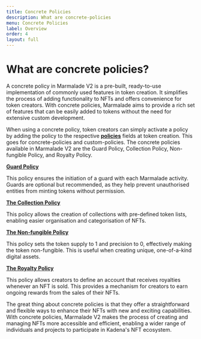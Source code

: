 ```yaml
---
title: Concrete Policies
description: What are concrete-policies
menu: Concrete Policies
label: Overview
order: 4
layout: full
---
```


# What are concrete policies?

A concrete policy in Marmalade V2 is a pre-built, ready-to-use implementation of
commonly used features in token creation. It simplifies the process of adding
functionality to NFTs and offers convenience for token creators. With concrete
policies, Marmalade aims to provide a rich set of features that can be easily
added to tokens without the need for extensive custom development.

When using a concrete policy, token creators can simply activate a policy by
adding the policy to the respective
**[policies](https://github.com/kadena-io/marmalade/blob/v2/pact/ledger.pact#L201C20-L201C20)**
fields at token creation. This goes for concrete-policies and custom-policies.
The concrete policies available in Marmalade V2 are the Guard Policy, Collection
Policy, Non-fungible Policy, and Royalty Policy.

**[Guard Policy](/marmalade/concrete-policies/guard-policy)**

This policy ensures the initiation of a guard with each Marmalade activity.
Guards are optional but recommended, as they help prevent unauthorised entities
from minting tokens without permission.

**[The Collection Policy](/marmalade/concrete-policies/collection-policy)**

This policy allows the creation of collections with pre-defined token lists,
enabling easier organisation and categorisation of NFTs.

**[The Non-fungible Policy](/marmalade/concrete-policies/non-fungible-policy)**

This policy sets the token supply to 1 and precision to 0, effectively making
the token non-fungible. This is useful when creating unique, one-of-a-kind
digital assets.

**[The Royalty Policy](/marmalade/concrete-policies/royalty-policy)**

This policy allows creators to define an account that receives royalties
whenever an NFT is sold. This provides a mechanism for creators to earn ongoing
rewards from the sales of their NFTs.

The great thing about concrete policies is that they offer a straightforward and
flexible ways to enhance their NFTs with new and exciting capabilities. With
concrete policies, Marmalade V2 makes the process of creating and managing NFTs
more accessible and efficient, enabling a wider range of individuals and
projects to participate in Kadena's NFT ecosystem.
